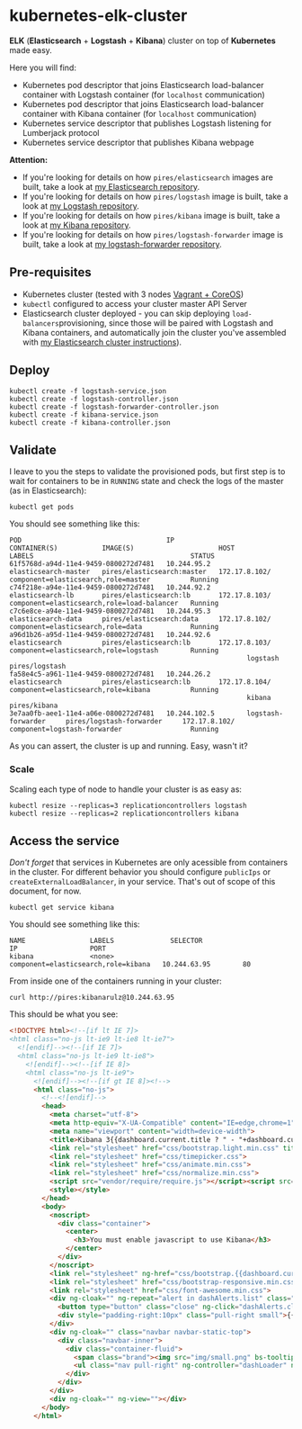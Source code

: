 # kubernetes-elk-cluster
**ELK** (**Elasticsearch** + **Logstash** + **Kibana**) cluster on top of **Kubernetes** made easy.

Here you will find:
* Kubernetes pod descriptor that joins Elasticsearch load-balancer container with Logstash container (for ```localhost``` communication)
* Kubernetes pod descriptor that joins Elasticsearch load-balancer container with Kibana container (for ```localhost``` communication)
* Kubernetes service descriptor that publishes Logstash listening for Lumberjack protocol
* Kubernetes service descriptor that publishes Kibana webpage

**Attention:** 
* If you're looking for details on how ```pires/elasticsearch``` images are built, take a look at [my Elasticsearch repository](https://github.com/pires/kubernetes-elasticsearch-cluster).
* If you're looking for details on how ```pires/logstash``` image is built, take a look at [my Logstash repository](https://github.com/pires/logstash).
* If you're looking for details on how ```pires/kibana``` image is built, take a look at [my Kibana repository](https://github.com/pires/kibana).
* If you're looking for details on how ```pires/logstash-forwarder``` image is built, take a look at [my logstash-forwarder repository](https://github.com/pires/logstash-forwarder).

## Pre-requisites

* Kubernetes cluster (tested with 3 nodes [Vagrant + CoreOS](https://github.com/pires/kubernetes-vagrant-coreos-cluster))
* ```kubectl``` configured to access your cluster master API Server
* Elasticsearch cluster deployed - you can skip deploying ```load-balancers```provisioning, since those will be paired with Logstash and Kibana containers, and automatically join the cluster you've assembled with [my Elasticsearch cluster instructions](https://github.com/pires/kubernetes-elasticsearch-cluster)).

## Deploy

```
kubectl create -f logstash-service.json
kubectl create -f logstash-controller.json
kubectl create -f logstash-forwarder-controller.json
kubectl create -f kibana-service.json
kubectl create -f kibana-controller.json
```

## Validate

I leave to you the steps to validate the provisioned pods, but first step is to wait for containers to be in ```RUNNING``` state and check the logs of the master (as in Elasticsearch):

```
kubectl get pods
```

You should see something like this:

```
POD                                    IP                  CONTAINER(S)           IMAGE(S)                     HOST                LABELS                                       STATUS
61f5768d-a94d-11e4-9459-0800272d7481   10.244.95.2         elasticsearch-master   pires/elasticsearch:master   172.17.8.102/       component=elasticsearch,role=master          Running
c74f218e-a94e-11e4-9459-0800272d7481   10.244.92.2         elasticsearch-lb       pires/elasticsearch:lb       172.17.8.103/       component=elasticsearch,role=load-balancer   Running
c7c6e8ce-a94e-11e4-9459-0800272d7481   10.244.95.3         elasticsearch-data     pires/elasticsearch:data     172.17.8.102/       component=elasticsearch,role=data            Running
a96d1b26-a95d-11e4-9459-0800272d7481   10.244.92.6         elasticsearch          pires/elasticsearch:lb       172.17.8.103/       component=elasticsearch,role=logstash        Running
                                                           logstash               pires/logstash
fa58e4c5-a961-11e4-9459-0800272d7481   10.244.26.2         elasticsearch          pires/elasticsearch:lb       172.17.8.104/       component=elasticsearch,role=kibana          Running
                                                           kibana                 pires/kibana
3e7aa0fb-aee1-11e4-a06e-0800272d7481   10.244.102.5        logstash-forwarder     pires/logstash-forwarder     172.17.8.102/       component=logstash-forwarder                 Running
```

As you can assert, the cluster is up and running. Easy, wasn't it?

### Scale

Scaling each type of node to handle your cluster is as easy as:

```
kubectl resize --replicas=3 replicationcontrollers logstash
kubectl resize --replicas=2 replicationcontrollers kibana
```

## Access the service

*Don't forget* that services in Kubernetes are only acessible from containers in the cluster. For different behavior you should configure ```publicIps``` or ```createExternalLoadBalancer```, in your service. That's out of scope of this document, for now.

```
kubectl get service kibana
```

You should see something like this:

```
NAME                LABELS              SELECTOR                              IP                  PORT
kibana              <none>              component=elasticsearch,role=kibana   10.244.63.95        80
```

From inside one of the containers running in your cluster:

```
curl http://pires:kibanarulz@10.244.63.95
```

This should be what you see:

```html
<!DOCTYPE html><!--[if lt IE 7]>
<html class="no-js lt-ie9 lt-ie8 lt-ie7">
  <![endif]--><!--[if IE 7]>
  <html class="no-js lt-ie9 lt-ie8">
    <![endif]--><!--[if IE 8]>
    <html class="no-js lt-ie9">
      <![endif]--><!--[if gt IE 8]><!-->
      <html class="no-js">
        <!--<![endif]-->
        <head>
          <meta charset="utf-8">
          <meta http-equiv="X-UA-Compatible" content="IE=edge,chrome=1">
          <meta name="viewport" content="width=device-width">
          <title>Kibana 3{{dashboard.current.title ? " - "+dashboard.current.title : ""}}</title>
          <link rel="stylesheet" href="css/bootstrap.light.min.css" title="Light">
          <link rel="stylesheet" href="css/timepicker.css">
          <link rel="stylesheet" href="css/animate.min.css">
          <link rel="stylesheet" href="css/normalize.min.css">
          <script src="vendor/require/require.js"></script><script src="app/components/require.config.js"></script><script>require(['app'], function () {})</script>
          <style></style>
        </head>
        <body>
          <noscript>
            <div class="container">
              <center>
                <h3>You must enable javascript to use Kibana</h3>
              </center>
            </div>
          </noscript>
          <link rel="stylesheet" ng-href="css/bootstrap.{{dashboard.current.style||'dark'}}.min.css">
          <link rel="stylesheet" href="css/bootstrap-responsive.min.css">
          <link rel="stylesheet" href="css/font-awesome.min.css">
          <div ng-cloak="" ng-repeat="alert in dashAlerts.list" class="alert-{{alert.severity}} dashboard-notice" ng-show="$last">
            <button type="button" class="close" ng-click="dashAlerts.clear(alert)" style="padding-right:50px">&times;</button> <strong>{{alert.title}}</strong> <span ng-bind-html="alert.text"></span>
            <div style="padding-right:10px" class="pull-right small">{{$index + 1}} alert(s)</div>
          </div>
          <div ng-cloak="" class="navbar navbar-static-top">
            <div class="navbar-inner">
              <div class="container-fluid">
                <span class="brand"><img src="img/small.png" bs-tooltip="'Kibana '+(kbnVersion=='@REV@'?'master':kbnVersion)" data-placement="bottom"> {{dashboard.current.title}}</span>
                <ul class="nav pull-right" ng-controller="dashLoader" ng-init="init()" ng-include="'app/partials/dashLoader.html'"></ul>
              </div>
            </div>
          </div>
          <div ng-cloak="" ng-view=""></div>
        </body>
      </html>
```